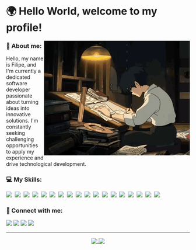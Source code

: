 # 🌍 Hello World, welcome to my profile!

<img width=400 align="right" src="jiro-jiro-horikoshi.gif" />

### 🤵 About me:

<p>
  Hello, my name is Filipe, and I'm currently a dedicated software developer passionate about turning ideas into innovative solutions. I'm constantly seeking challenging opportunities to apply my experience and drive technological development.
</p>

### 💻 My Skills:

<p align="left">
    <img src="https://img.shields.io/badge/HTML5-151515?style=for-the-badge&logo=html5&logoColor=41C9E2">&nbsp;
    <img src="https://img.shields.io/badge/CSS3-151515?style=for-the-badge&logo=css3&logoColor=41C9E2">&nbsp;
    <img src="https://img.shields.io/badge/Python-151515?style=for-the-badge&logo=python&logoColor=41C9E2">&nbsp;
    <img src="https://img.shields.io/badge/MySQL-151515?style=for-the-badge&logo=mysql&logoColor=41C9E2">&nbsp;
    <img src="https://img.shields.io/badge/AWS-151515?style=for-the-badge&logo=amazon-aws&logoColor=41C9E2">&nbsp;
    <img src="https://img.shields.io/badge/PostgreSQL-151515?style=for-the-badge&logo=postgresql&logoColor=41C9E2">&nbsp;
    <img src="https://img.shields.io/badge/Docker-151515?style=for-the-badge&logo=docker&logoColor=41C9E2">&nbsp;
    <img src="https://img.shields.io/badge/JavaScript-151515?style=for-the-badge&logo=javascript&logoColor=41C9E2">&nbsp;
    <img src="https://img.shields.io/badge/Java-151515?style=for-the-badge&logo=java&logoColor=41C9E2">&nbsp;
    <img src="https://img.shields.io/badge/TypeScript-151515?style=for-the-badge&logo=typescript&logoColor=41C9E2">&nbsp;
    <img src="https://img.shields.io/badge/Node.js-151515?style=for-the-badge&logo=node.js&logoColor=41C9E2">&nbsp;
    <img src="https://img.shields.io/badge/React-151515?style=for-the-badge&logo=react&logoColor=41C9E2">&nbsp;
    <img src="https://img.shields.io/badge/Git-151515?style=for-the-badge&logo=git&logoColor=41C9E2">&nbsp;
    <img src="https://img.shields.io/badge/Yolo-151515?style=for-the-badge&logo=Yolo&logoColor=41C9E2">&nbsp;
    <img src="https://img.shields.io/badge/Django-151515?style=for-the-badge&logo=Django&logoColor=41C9E2">&nbsp;
    <img src="https://img.shields.io/badge/NPM-151515?style=for-the-badge&logo=npm&logoColor=41C9E2">&nbsp;
    <img src="https://img.shields.io/badge/MongoDB-151515?style=for-the-badge&logo=mongodb&logoColor=41C9E2">&nbsp;
    <img src="https://img.shields.io/badge/Linux-151515?style=for-the-badge&logo=linux&logoColor=41C9E2">&nbsp;
</p>

### 🔗 Connect with me:
<p>
  <a href="https://www.linkedin.com/in/filipe-colla"><img src="https://img.shields.io/badge/LinkedIn-151515?style=for-the-badge&logo=linkedin&logoColor=41C9E2"/></a>
  <a href="mailto:filipe10colla@gmail.com"><img src="https://img.shields.io/badge/Gmail-151515?style=for-the-badge&logo=gmail&logoColor=41C9E2"/></a>
  <a href="https://www.instagram.com/fi.colla/"><img src="https://img.shields.io/badge/Instagram-151515?style=for-the-badge&logo=instagram&logoColor=41C9E2"/></a>
  <a href="https://x.com/CollaFilipe"><img src="https://img.shields.io/badge/Twitter-151515?style=for-the-badge&logo=x&logoColor=41C9E2"/></a>
</p>

<hr>

<div align="center">
  <a href="https://github.com/collafilipe/github-readme-stats">
    <img height=150 align="center" src="https://github-readme-stats.vercel.app/api?username=collafilipe&theme=react&show_icons=true" />
  </a>
  <a href="https://github.com/collafilipe/convoychat">
    <img height=150 align="center" src="https://github-readme-stats.vercel.app/api/top-langs?username=collafilipe&layout=compact&langs_count=8&card_width=320&theme=react" />
  </a>
</div>
